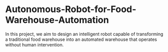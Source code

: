 # Autonomous-Robot-for-Food-Warehouse-Automation
In this project, we aim to design an intelligent robot capable of transforming a traditional food warehouse into an automated warehouse that operates without human intervention.
